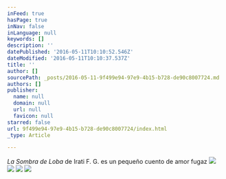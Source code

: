 ```yaml
---
inFeed: true
hasPage: true
inNav: false
inLanguage: null
keywords: []
description: ''
datePublished: '2016-05-11T10:10:52.546Z'
dateModified: '2016-05-11T10:10:37.537Z'
title: ''
author: []
sourcePath: _posts/2016-05-11-9f499e94-97e9-4b15-b728-de90c8007724.md
authors: []
publisher:
  name: null
  domain: null
  url: null
  favicon: null
starred: false
url: 9f499e94-97e9-4b15-b728-de90c8007724/index.html
_type: Article

---
```

_La Sombra de Loba_ de Irati F. G. es un pequeño cuento de amor fugaz
![](https://the-grid-user-content.s3-us-west-2.amazonaws.com/2838c0b9-d022-4c67-8a44-9fb3578f7885.jpg)
![](https://the-grid-user-content.s3-us-west-2.amazonaws.com/9dbc0576-8f43-4387-999e-591d232ad6e4.jpg)
![](https://the-grid-user-content.s3-us-west-2.amazonaws.com/48439cbd-582d-4df0-b6bb-93e7c90a2a66.jpg)
![](https://the-grid-user-content.s3-us-west-2.amazonaws.com/a526073f-463c-4f45-be9a-b6068b960239.jpg)